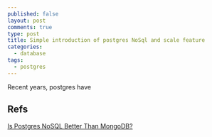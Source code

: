 ```yaml
---
published: false
layout: post
comments: true
type: post
title: Simple introduction of postgres NoSql and scale feature
categories:
  - database
tags:
  - postgres
---
```

Recent years, postgres have 

## Refs
[Is Postgres NoSQL Better Than MongoDB?](http://www.aptuz.com/blog/is-postgres-nosql-database-better-than-mongodb/)


